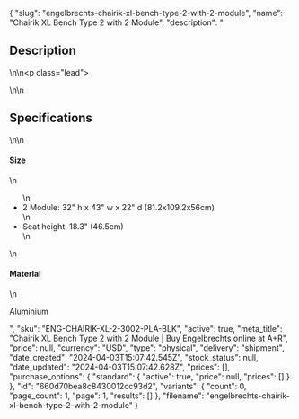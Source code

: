{
  "slug": "engelbrechts-chairik-xl-bench-type-2-with-2-module",
  "name": "Chairik XL Bench Type 2 with 2 Module",
  "description": "<h2>Description</h2>\n<!-- split -->\n<p class=\"lead\"> </p>\n<!-- split -->\n<h2>Specifications</h2>\n<!-- split -->\n<h4>Size</h4>\n<ul>\n<li>2 Module: 32\" h x 43\" w x 22\" d (81.2x109.2x56cm)</li>\n<li>Seat height: 18.3\" (46.5cm)</li>\n</ul>\n<h4>Material</h4>\n<p>Aluminium</p>",
  "sku": "ENG-CHAIRIK-XL-2-3002-PLA-BLK",
  "active": true,
  "meta_title": "Chairik XL Bench Type 2 with 2 Module | Buy Engelbrechts online at A+R",
  "price": null,
  "currency": "USD",
  "type": "physical",
  "delivery": "shipment",
  "date_created": "2024-04-03T15:07:42.545Z",
  "stock_status": null,
  "date_updated": "2024-04-03T15:07:42.628Z",
  "prices": [],
  "purchase_options": {
    "standard": {
      "active": true,
      "price": null,
      "prices": []
    }
  },
  "id": "660d70bea8c8430012cc93d2",
  "variants": {
    "count": 0,
    "page_count": 1,
    "page": 1,
    "results": []
  },
  "filename": "engelbrechts-chairik-xl-bench-type-2-with-2-module"
}